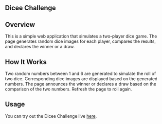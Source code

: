 ## Dicee Challenge

## Overview
This is a simple web application that simulates a two-player dice game. The page generates random dice images for each player, compares the results, and declares the winner or a draw.

## How It Works
Two random numbers between 1 and 6 are generated to simulate the roll of two dice.
Corresponding dice images are displayed based on the generated numbers.
The page announces the winner or declares a draw based on the comparison of the two numbers.
Refresh the page to roll again.

## Usage
You can try out the Dicee Challenge live [here](https://christianblackwell.github.io/Dicee-Challenge/).
